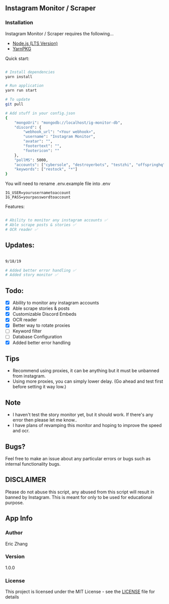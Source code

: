 ## Instagram Monitor / Scraper

### Installation

Instagram Monitor / Scraper requires the following...

- [Node.js (LTS Version)](http://nodejs.org/)
- [YarnPKG](https://yarnpkg.com/lang/en/docs/install/#windows-stable)

Quick start:

```bash

# Install dependencies
yarn install

# Run application
yarn run start

# To update
git pull

# Add stuff in your config.json
{
    "mongoUri": "mongodb://localhost/ig-monitor-db",
    "discord": {
        "webhook_url": "<Your webhook>",
        "username": "Instagram Monitor",
        "avatar": "",
        "footertext": "",
        "footericon": ""
    },
    "pollMS": 5000,
    "accounts": ["cybersole", "destroyerbots", "testzhi", "offspringhq", "cncpts"],
    "keywords": ["restock", "*"]
}

```

You will need to rename .env.example file into .env

```
IG_USER=yourusernametoaccount
IG_PASS=yourpasswordtoaccount
```

Features:

```bash

# Ability to monitor any instagram accounts ✅
# Able scrape posts & stories ✅
# OCR reader ✅

```

## Updates:

```bash

9/18/19

# Added better error handling ✅
# Added story monitor ✅

```

## Todo:

- [x] Ability to monitor any instagram accounts
- [x] Able scrape stories & posts
- [x] Customizable Discord Embeds
- [x] OCR reader
- [x] Better way to rotate proxies
- [ ] Keyword filter
- [ ] Database Configuration
- [x] Added better error handling

## Tips

- Recommend using proxies, it can be anything but it must be unbanned from instagram.
- Using more proxies, you can simply lower delay. (Go ahead and test first before setting it way low.)

## Note

- I haven't test the story monitor yet, but it should work. If there's any error then please let me know..
- I have plans of revamping this monitor and hoping to improve the speed and ocr.

## Bugs?

Feel free to make an issue about any particular errors or bugs such as internal functionality bugs.

## DISCLAIMER

Please do not abuse this script, any abused from this script will result in banned by Instagram. This is meant for only to be used for educational purpose.

## App Info

### Author

Eric Zhang

### Version

1.0.0

### License

This project is licensed under the MIT License - see the [LICENSE](LICENSE) file for details
